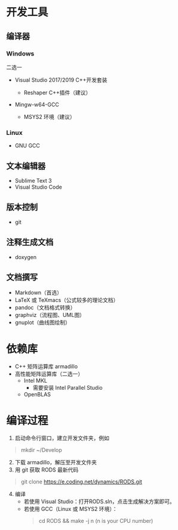 # 开发工具

## 编译器

### Windows

二选一

* Visual Studio 2017/2019 C++开发套装
    * Reshaper C++插件（建议）

* Mingw-w64-GCC
    * MSYS2 环境（建议）

### Linux

* GNU GCC

## 文本编辑器

* Sublime Text 3
* Visual Studio Code

## 版本控制

* git

## 注释生成文档

* doxygen

## 文档撰写

* Markdown（首选）
* LaTeX 或 TeXmacs（公式较多的理论文档）
* pandoc（文档格式转换）
* graphviz（流程图、UML图）
* gnuplot（曲线图绘制）

# 依赖库

* C++ 矩阵运算库 armadillo
* 高性能矩阵运算库（二选一）
    * Intel MKL
        * 需要安装 Intel Parallel Studio
    * OpenBLAS

# 编译过程

1. 启动命令行窗口，建立开发文件夹，例如
> mkdir  ~/Develop
2. 下载 armadillo，解压至开发文件夹
3. 用 git 获取 RODS 最新代码
> git clone https://e.coding.net/dynamics/RODS.git
4. 编译
    * 若使用 Visual Studio：打开RODS.sln，点击生成解决方案即可。
    * 若使用 GCC（Linux 或 MSYS2 环境）：
        > cd RODS && make -j n (n is your CPU number)